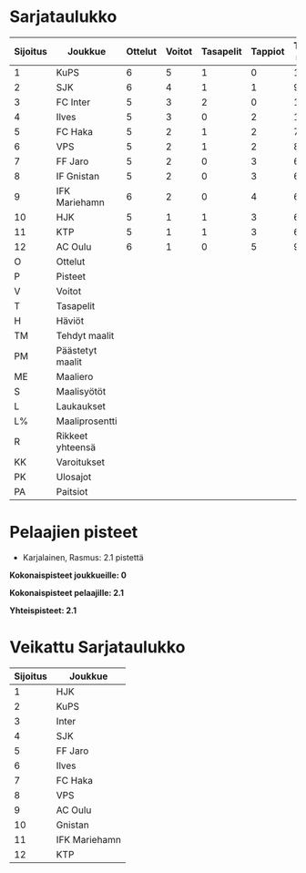 # Sarjataulukko
| Sijoitus | Joukkue | Ottelut | Voitot | Tasapelit | Tappiot | Tehdyt maalit | Päästetyt maalit | Maaliero | Syötöt |
|----------|---------|---------|--------|-----------|---------|----------------|-------------------|----------|-------|
|1 | KuPS | 6 | 5 | 1 | 0 | 10 | 3 | 7 | 10 | 64 | 15 | 52 | 13 | 0 | 15 | 16|
|2 | SJK | 6 | 4 | 1 | 1 | 9 | 5 | 4 | 6 | 80 | 11 | 66 | 12 | 0 | 10 | 13|
|3 | FC Inter | 5 | 3 | 2 | 0 | 11 | 3 | 8 | 9 | 57 | 19 | 50 | 8 | 0 | 4 | 11|
|4 | Ilves | 5 | 3 | 0 | 2 | 12 | 7 | 5 | 9 | 69 | 17 | 50 | 7 | 1 | 6 | 9|
|5 | FC Haka | 5 | 2 | 1 | 2 | 7 | 7 | 0 | 7 | 33 | 21 | 67 | 16 | 1 | 6 | 7|
|6 | VPS | 5 | 2 | 1 | 2 | 8 | 10 | -2 | 6 | 59 | 13 | 61 | 6 | 1 | 12 | 7|
|7 | FF Jaro | 5 | 2 | 0 | 3 | 6 | 6 | 0 | 5 | 31 | 19 | 57 | 10 | 0 | 17 | 6|
|8 | IF Gnistan | 5 | 2 | 0 | 3 | 6 | 8 | -2 | 5 | 33 | 18 | 50 | 8 | 0 | 5 | 6|
|9 | IFK Mariehamn | 6 | 2 | 0 | 4 | 6 | 12 | -6 | 5 | 41 | 14 | 66 | 8 | 0 | 10 | 6|
|10 | HJK | 5 | 1 | 1 | 3 | 6 | 7 | -1 | 5 | 53 | 11 | 48 | 8 | 1 | 11 | 4|
|11 | KTP | 5 | 1 | 1 | 3 | 6 | 13 | -7 | 3 | 46 | 13 | 60 | 12 | 1 | 8 | 4|
|12 | AC Oulu | 6 | 1 | 0 | 5 | 9 | 15 | -6 | 6 | 48 | 18 | 70 | 12 | 2 | 13 | 3|
|O | Ottelut|
|P | Pisteet|
|V | Voitot|
|T | Tasapelit|
|H | Häviöt|
|TM | Tehdyt maalit|
|PM | Päästetyt maalit|
|ME | Maaliero|
|S | Maalisyötöt|
|L | Laukaukset|
|L% | Maaliprosentti|
|R | Rikkeet yhteensä|
|KK | Varoitukset|
|PK | Ulosajot|
|PA | Paitsiot|

# Pelaajien pisteet
* Karjalainen, Rasmus: 2.1 pistettä

**Kokonaispisteet joukkueille: 0**

**Kokonaispisteet pelaajille: 2.1**

**Yhteispisteet: 2.1**

# Veikattu Sarjataulukko
| Sijoitus | Joukkue |
|----------|---------|
| 1 | HJK |
| 2 | KuPS |
| 3 | Inter |
| 4 | SJK |
| 5 | FF Jaro |
| 6 | Ilves |
| 7 | FC Haka |
| 8 | VPS |
| 9 | AC Oulu |
| 10 | Gnistan |
| 11 | IFK Mariehamn |
| 12 | KTP |
